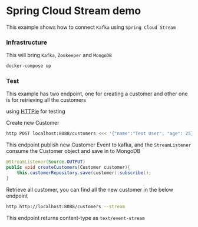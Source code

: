 # Spring Cloud Stream demo

This example shows how to connect `Kafka` using `Spring Cloud Stream`

### Infrastructure
This will bring `Kafka`, `Zookeeper` and `MongoDB`
```bash
docker-compose up
```

### Test
This example has two endpoint, one for creating a customer and other one is for retrieving all the customers

using [HTTPie](https://httpie.org/) for testing

Create new Customer
```bash
http POST localhost:8088/customers <<< '{"name":"Test User", "age": 25}'
```

This endpoint publish new Customer Event to kafka, and the `StreamListener` consume the Customer object and save in to MongoDB

```java
@StreamListener(Source.OUTPUT)
public void createCustomers(Customer customer){
    this.customerRepository.save(customer).subscribe();
}
```

Retrieve all customer, you can find all the new customer in the below endpoint

```bash
http http://localhost:8088/customers --stream
```
This endpoint returns content-type as `text/event-stream` 
